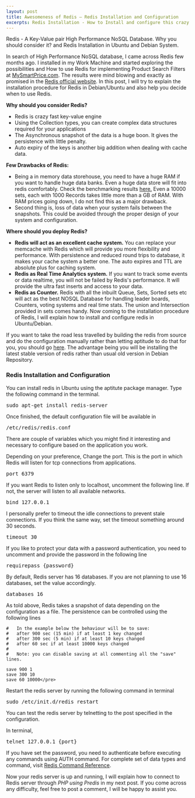 ```yaml
---
layout: post
title: Awesomeness of Redis – Redis Installation and Configuration
excerpts: Redis Installation - How to Install and configure this crazy fast database engine and when to use it. Advantages and Disadvantages of Redis.
---
```

Redis - A Key-Value pair High Performance NoSQL Database. Why you should consider it? and Redis Installation in Ubuntu and Debian System.

In search of High Performance NoSQL database, I came across Redis few months ago. I installed in my Work Machine and started exploring the possibilities and How to use Redis for implementing Product Search Filters at [MySmartPrice.com](http://www.mysmartprice.com). The results were mind blowing and exactly as promised in the [Redis official website](http://redis.io/). In this post, I will try to explain the installation procedure for Redis in Debian/Ubuntu and also help you decide when to use Redis.

**Why should you consider Redis?**

*   Redis is crazy fast key-value engine
*   Using the Collection types, you can create complex data structures required for your applications
*   The Asynchronous snapshot of the data is a huge boon. It gives the persistence with little penalty.
*   Auto expiry of the keys is another big addition when dealing with cache data.

**Few Drawbacks of Redis:**

*   Being a in memory data storehouse, you need to have a huge RAM if you want to handle huge data banks. Even a huge data store will fit into redis comfortably. Check the benchmarking results [here.](http://nosql.mypopescu.com/post/1010844204/redis-memory-usage) Even a 10000 sets, each with 1000 Records takes little more than a GB of RAM. With RAM prices going down, I do not find this as a major drawback.
*   Second thing is, loss of data when your system fails between the snapshots. This could be avoided through the proper design of your system and configuration.

**Where should you deploy Redis?**

*   **Redis will act as an excellent cache system.** You can replace your memcache with Redis which will provide you more flexibility and performance. With persistence and reduced round trips to database, it makes your cache system a better one. The auto expires and TTL are absolute plus for caching system.
*   **Redis as Real Time Analytics system.** If you want to track some events or data realtime, you will not be failed by Redis's performance. It will provide the ultra fast inserts and access to your data.
*   **Redis as Counter.** Redis with all the inbuilt Queue, Sets, Sorted sets etc will act as the best NOSQL Database for handling leader boards, Counters, voting systems and real time stats. The union and Intersection provided in sets comes handy.
Now coming to the installation procedure of Redis, I will explain how to install and configure redis in Ubuntu/Debian.

If you want to take the road less travelled by building the redis from source and do the configuration manually rather than letting aptitude to do that for you, you should go [here](http://www.arunchinnachamy.com/howto-install-latest-redis-version-2-4-17/ "HOWTO: Install Latest Redis from source – Version 2.4.17"). The advantage being you will be installing the latest stable version of redis rather than usual old version in Debian Repository.

### Redis Installation and Configuration

You can install redis in Ubuntu using the aptitute package manager. Type the following command in the terminal.
<pre lang="bash">sudo apt-get install redis-server</pre>
Once finished, the default configuration file will be available in
<pre>/etc/redis/redis.conf</pre>
There are couple of variables which you might find it interesting and necessary to configure based on the application you work.

Depending on your preference, Change the port. This is the port in which Redis will listen for tcp connections from applications.
<pre lang="text">port 6379</pre>
If you want Redis to listen only to localhost, uncomment the following line. If not, the server will listen to all available networks.
<pre>bind 127.0.0.1</pre>
I personally prefer to timeout the idle connections to prevent stale connections. If you think the same way, set the timeout something around 30 seconds.
<pre>timeout 30</pre>
If you like to protect your data with a password authentication, you need to uncomment and provide the password in the following line
<pre>requirepass {password}</pre>
By default, Redis server has 16 databases. If you are not planning to use 16 databases, set the value accordingly.
<pre>databases 16</pre>
As told above, Redis takes a snapshot of data depending on the configuration as a file. The persistence can be controlled using the following lines

    #   In the example below the behaviour will be to save:
    #   after 900 sec (15 min) if at least 1 key changed
    #   after 300 sec (5 min) if at least 10 keys changed
    #   after 60 sec if at least 10000 keys changed
    #
    #   Note: you can disable saving at all commenting all the "save" lines.

    save 900 1
    save 300 10
    save 60 10000</pre>

Restart the redis server by running the following command in terminal
<pre>sudo /etc/init.d/redis restart</pre>
You can test the redis server by telnetting to the post specified in the configuration.

In terminal,
   <pre>telnet 127.0.0.1 {port}</pre>

If you have set the password, you need to authenticate before executing any commands using AUTH command. For complete set of data types and command, visit [Redis Command Reference](http://redis.io/commands).

Now your redis server is up and running, I will explain how to connect to Redis server through _PHP using Predis_ in my next post. If you come across any difficulty, feel free to post a comment, I will be happy to assist you.
